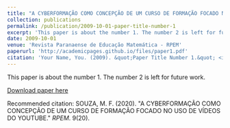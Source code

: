 ```yaml
---
title: "A CYBERFORMAÇÃO COMO CONCEPÇÃO DE UM CURSO DE FORMAÇÃO FOCADO NO USO DE VÍDEOS DO YOUTUBE"
collection: publications
permalink: /publication/2009-10-01-paper-title-number-1
excerpt: 'This paper is about the number 1. The number 2 is left for future work.'
date: 2009-10-01
venue: 'Revista Paranaense de Educação Matemática - RPEM'
paperurl: 'http://academicpages.github.io/files/paper1.pdf'
citation: 'Your Name, You. (2009). &quot;Paper Title Number 1.&quot; <i>Journal 1</i>. 1(1).'
---
```

This paper is about the number 1. The number 2 is left for future work.

[Download paper here](http://www.fecilcam.br/revista/index.php/rpem/article/view/2324/pdf_461)

Recommended citation: SOUZA, M. F. (2020). "A CYBERFORMAÇÃO COMO CONCEPÇÃO DE UM CURSO DE
FORMAÇÃO FOCADO NO USO DE VÍDEOS DO YOUTUBE." <i>RPEM</i>. 9(20).
